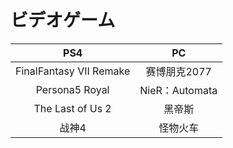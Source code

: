 # ビデオゲーム
PS4  | PC  
 :----: | :----: 
 FinalFantasy VII Remake  | 赛博朋克2077 
 Persona5 Royal  | NieR：Automata 
 The Last of Us 2 | 黑帝斯
 战神4 | 怪物火车

